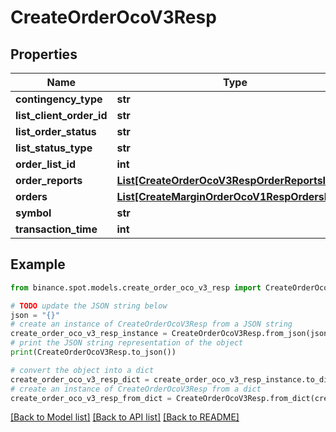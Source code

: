 # CreateOrderOcoV3Resp


## Properties

Name | Type | Description | Notes
------------ | ------------- | ------------- | -------------
**contingency_type** | **str** |  | [optional] 
**list_client_order_id** | **str** |  | [optional] 
**list_order_status** | **str** |  | [optional] 
**list_status_type** | **str** |  | [optional] 
**order_list_id** | **int** |  | [optional] 
**order_reports** | [**List[CreateOrderOcoV3RespOrderReportsInner]**](CreateOrderOcoV3RespOrderReportsInner.md) |  | [optional] 
**orders** | [**List[CreateMarginOrderOcoV1RespOrdersInner]**](CreateMarginOrderOcoV1RespOrdersInner.md) |  | [optional] 
**symbol** | **str** |  | [optional] 
**transaction_time** | **int** |  | [optional] 

## Example

```python
from binance.spot.models.create_order_oco_v3_resp import CreateOrderOcoV3Resp

# TODO update the JSON string below
json = "{}"
# create an instance of CreateOrderOcoV3Resp from a JSON string
create_order_oco_v3_resp_instance = CreateOrderOcoV3Resp.from_json(json)
# print the JSON string representation of the object
print(CreateOrderOcoV3Resp.to_json())

# convert the object into a dict
create_order_oco_v3_resp_dict = create_order_oco_v3_resp_instance.to_dict()
# create an instance of CreateOrderOcoV3Resp from a dict
create_order_oco_v3_resp_from_dict = CreateOrderOcoV3Resp.from_dict(create_order_oco_v3_resp_dict)
```
[[Back to Model list]](../README.md#documentation-for-models) [[Back to API list]](../README.md#documentation-for-api-endpoints) [[Back to README]](../README.md)



